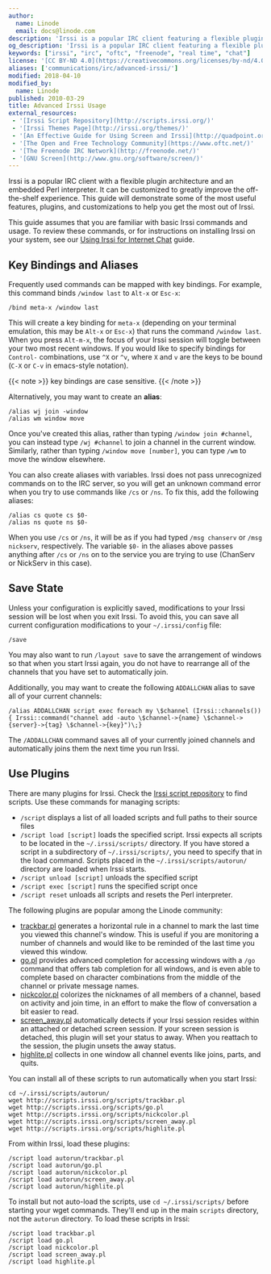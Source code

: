 ```yaml
---
author:
  name: Linode
  email: docs@linode.com
description: 'Irssi is a popular IRC client featuring a flexible plugin architecture and embedded Perl interpeter. This guide shows how to use these tools to customize your Irssi experience.'
og_description: 'Irssi is a popular IRC client featuring a flexible plugin architecture and embedded Perl interpeter. This guide shows how to use these tools to customize your Irssi experience.'
keywords: ["irssi", "irc", "oftc", "freenode", "real time", "chat"]
license: '[CC BY-ND 4.0](https://creativecommons.org/licenses/by-nd/4.0)'
aliases: ['communications/irc/advanced-irssi/']
modified: 2018-04-10
modified_by:
  name: Linode
published: 2010-03-29
title: Advanced Irssi Usage
external_resources:
 - '[Irssi Script Repository](http://scripts.irssi.org/)'
 - '[Irssi Themes Page](http://irssi.org/themes/)'
 - '[An Effective Guide for Using Screen and Irssi](http://quadpoint.org/articles/irssi)'
 - '[The Open and Free Technology Community](https://www.oftc.net/)'
 - '[The Freenode IRC Network](http://freenode.net/)'
 - '[GNU Screen](http://www.gnu.org/software/screen/)'
---
```


Irssi is a popular IRC client with a flexible plugin architecture and an embedded Perl interpreter. It can be customized to greatly improve the off-the-shelf experience. This guide will demonstrate some of the most useful features, plugins, and customizations to help you get the most out of Irssi.

This guide assumes that you are familiar with basic Irssi commands and usage. To review these commands, or for instructions on installing Irssi on your system, see our [Using Irssi for Internet Chat](/docs/applications/messaging/using-irssi-for-internet-relay-chat/) guide.

## Key Bindings and Aliases

Frequently used commands can be mapped with key bindings. For example, this command binds `/window last` to `Alt-x` or `Esc-x`:

    /bind meta-x /window last

This will create a key binding for `meta-x` (depending on your terminal emulation, this may be `Alt-x` or `Esc-x`) that runs the command `/window last`. When you press `Alt-m-x`, the focus of your Irssi session will toggle between your two most recent windows. If you would like to specify bindings for `Control-` combinations, use `^X` or `^v`, where `X` and `v` are the keys to be bound (`C-X` or `C-v` in emacs-style notation).

{{< note >}}
key bindings are case sensitive.
{{< /note >}}

Alternatively, you may want to create an **alias**:

    /alias wj join -window
    /alias wm window move

Once you've created this alias, rather than typing `/window join #channel`, you can instead type `/wj #channel` to join a channel in the current window. Similarly, rather than typing `/window move [number]`, you can type `/wm` to move the window elsewhere.

You can also create aliases with variables. Irssi does not pass unrecognized commands on to the IRC server, so you will get an unknown command error when you try to use commands like `/cs` or `/ns`. To fix this, add the following aliases:

    /alias cs quote cs $0-
    /alias ns quote ns $0-

When you use `/cs` or `/ns`, it will be as if you had typed `/msg chanserv` or `/msg nickserv`, respectively. The variable `$0-` in the aliases above passes anything after `/cs` or `/ns` on to the service you are trying to use (ChanServ or NickServ in this case).

## Save State

Unless your configuration is explicitly saved, modifications to your Irssi session will be lost when you exit Irssi. To avoid this, you can save all current configuration modifications to your `~/.irssi/config` file:

    /save

You may also want to run `/layout save` to save the arrangement of windows so that when you start Irssi again, you do not have to rearrange all of the channels that you have set to automatically join.

Additionally, you may want to create the following `ADDALLCHAN` alias to save all of your current channels:

    /alias ADDALLCHAN script exec foreach my \$channel (Irssi::channels()) { Irssi::command("channel add -auto \$channel->{name} \$channel->{server}->{tag} \$channel->{key}")\;}

The `/ADDALLCHAN` command saves all of your currently joined channels and automatically joins them the next time you run Irssi.

## Use Plugins

There are many plugins for Irssi. Check the [Irssi script repository](http://scripts.irssi.org/) to find scripts. Use these commands for managing scripts:

-   `/script` displays a list of all loaded scripts and full paths to their source files
-   `/script load [script]` loads the specified script. Irssi expects all scripts to be located in the `~/.irssi/scripts/` directory. If you have stored a script in a subdirectory of `~/.irssi/scripts/`, you need to specify that in the load command. Scripts placed in the `~/.irssi/scripts/autorun/` directory are loaded when Irssi starts.
-   `/script unload [script]` unloads the specified script
-   `/script exec [script]` runs the specified script once
-   `/script reset` unloads all scripts and resets the Perl interpreter.

The following plugins are popular among the Linode community:

-   [trackbar.pl](http://scripts.irssi.org/scripts/trackbar.pl) generates a horizontal rule in a channel to mark the last time you viewed this channel's window. This is useful if you are monitoring a number of channels and would like to be reminded of the last time you viewed this window.
-   [go.pl](http://scripts.irssi.org/scripts/go.pl) provides advanced completion for accessing windows with a `/go` command that offers tab completion for all windows, and is even able to complete based on character combinations from the middle of the channel or private message names.
-   [nickcolor.pl](http://scripts.irssi.org/scripts/nickcolor.pl) colorizes the nicknames of all members of a channel, based on activity and join time, in an effort to make the flow of conversation a bit easier to read.
-   [screen_away.pl](http://scripts.irssi.org/scripts/screen_away.pl) automatically detects if your Irssi session resides within an attached or detached screen session. If your screen session is detached, this plugin will set your status to away. When you reattach to the session, the plugin unsets the away status.
-   [highlite.pl](http://scripts.irssi.org/scripts/highlite.pl) collects in one window all channel events like joins, parts, and quits.

You can install all of these scripts to run automatically when you start Irssi:

    cd ~/.irssi/scripts/autorun/
    wget http://scripts.irssi.org/scripts/trackbar.pl
    wget http://scripts.irssi.org/scripts/go.pl
    wget http://scripts.irssi.org/scripts/nickcolor.pl
    wget http://scripts.irssi.org/scripts/screen_away.pl
    wget http://scripts.irssi.org/scripts/highlite.pl

From within Irssi, load these plugins:

    /script load autorun/trackbar.pl
    /script load autorun/go.pl
    /script load autorun/nickcolor.pl
    /script load autorun/screen_away.pl
    /script load autorun/highlite.pl

To install but not auto-load the scripts, use `cd ~/.irssi/scripts/` before starting your wget commands. They'll end up in the main `scripts` directory, not the `autorun` directory. To load these scripts in Irssi:

    /script load trackbar.pl
    /script load go.pl
    /script load nickcolor.pl
    /script load screen_away.pl
    /script load highlite.pl

